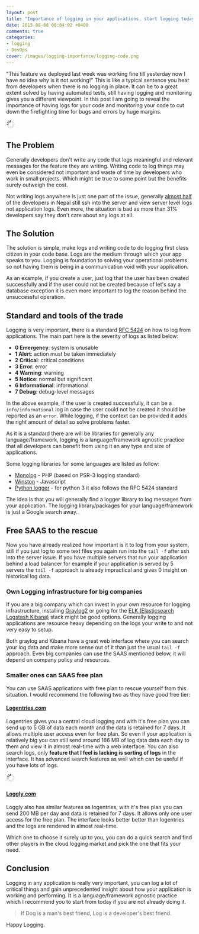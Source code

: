 ```yaml
---
layout: post
title: "Importance of logging in your applications, start logging today"
date: 2015-08-08 08:04:02 +0400
comments: true
categories:
- logging
- DevOps
cover: /images/logging-importance/logging-code.png
---
```


"This feature we deployed last week was working fine till yesterday now I have no idea why is it not working!" This is like a typical sentence you hear from developers when there is no logging in place. It can be to a great extent solved by having automated tests, still having logging and monitoring gives you a different viewpoint. In this post I am going to reveal the importance of having logs for your code and monitoring your code to cut down the firefighting time for bugs and errors by huge margins.

<img class="center" src="/images/generic/loading.gif" data-echo="/images/logging-importance/logging-code.png" title="Code for logging success or failure" alt="Code for logging success or failure">
<!-- more -->

## The Problem

Generally developers don't write any code that logs meaningful and relevant messages for the feature they are writing. Writing code to log things may even be considered not important and waste of time by developers who work in small projects. Which might be true to some point but the benefits surely outweigh the cost.

Not writing logs anywhere is just one part of the issue, generally [almost half](http://bit.ly/sw-eng-np-pt3) of the developers in Nepal still ssh into the server and view server level logs not application logs. Even more, the situation is bad as more than 31% developers say they don't care about any logs at all.

## The Solution

The solution is simple, make logs and writing code to do logging first class citizen in your code base. Logs are the medium through which your app speaks to you. Logging is foundation to solving your operational problems so not having them is being in a communication void with your application.

As an example, if you create a user, just log that the user has been created successfully and if the user could not be created because of let's say a database exception it is even more important to log the reason behind the unsuccessful operation.

## Standard and tools of the trade

Logging is very important, there is a standard [RFC 5424](https://tools.ietf.org/html/rfc5424) on how to log from applications. The main part here is the severity of logs as listed below:

* **0 Emergency**: system is unusable
* **1 Alert**: action must be taken immediately
* **2 Critical**: critical conditions
* **3 Error**: error
* **4 Warning**: warning
* **5 Notice**: normal but significant
* **6 Informational**: informational
* **7 Debug**: debug-level messages

In the above example, if the user is created successfully, it can be a `info/informational` log in case the user could not be created it should be reported as an `error`. While logging, if the context can be provided it adds the right amount of detail so solve problems faster.

As it is a standard there are will be libraries for generally any language/framework, logging is a language/framework agnostic practice that all developers can benefit from using it an any type and size of applications.

Some logging libraries for some languages are listed as follow:

* [Monolog](https://github.com/Seldaek/monolog) - PHP (based on PSR-3 logging standard)
* [Winston](https://github.com/winstonjs/winston) - Javascript
*  [Python logger](https://docs.python.org/3/howto/logging.html) - for python 3 it also follows the RFC 5424 standard

The idea is that you will generally find a logger library to log messages from your application. The logging library/packages for your language/framework is just a Google search away.

## Free SAAS to the rescue

Now you have already realized how important is it to log from your system, still if you just log to some text files you again run into the `tail -f` after ssh into the server issue. If you have multiple servers that run your application behind a load balancer for example if your application is served by 5 servers the `tail -f` approach is already impractical and gives 0 insight on historical log data.

### Own Logging infrastructure for big companies

If you are a big company which can invest in your own resource for logging infrastructure, installing [Graylog2](https://www.graylog.org/) or going for the [ELK (Elasticsearch Logstash Kibana)](https://www.elastic.co/products) stack might be good options. Generally logging applications are resource heavy depending on the logs your write to and not very easy to setup.

Both graylog and Kibana have a great web interface where you can search your log data and make more sense out of it than just the usual `tail -f` approach. Even big companies can use the SAAS mentioned below, it will depend on company policy and resources.

### Smaller ones can SAAS free plan

You can use SAAS applications with free plan to rescue yourself from this situation. I would recommend the following two as they have good free tier:

#### [Logentries.com](http://logentries.com)

Logentries gives you a central cloud logging and with it's free plan you can send up to 5 GB of data each month and the data is retained for 7 days. It allows multiple user access even for free plan. So even if your application is relatively big you can still send around 166 MB of log data data each day to them and view it in almost real-time with a web interface. You can also search logs, only **feature that I feel is lacking is sorting of logs** in the interface. It has advanced search features as well which can be useful if you have lots of logs.

<img class="center" src="/images/generic/loading.gif" data-echo="/images/logging-importance/logentries.png" title="Logging to logentries.com" alt="Logging to logentries.com">

#### [Loggly.com](http://loggly.com)

Loggly also has similar features as logentries, with it's free plan you can send 200 MB per day and data is retained for 7 days. It allows only one user access for the free plan. The interface looks better better than logentries and the logs are rendered in almost real-time.

Which one to choose it surely up to you, you can do a quick search and find other players in the cloud logging market and pick the one that fits your need.

## Conclusion

Logging in any application is really very important, you can log a lot of critical things and gain unprecedented insight about how your application is working and performing. It is a language/framework agnostic practice which I recommend you to start from today if you are not already doing it.

>If Dog is a man's best friend, Log is a developer's best friend.

Happy Logging.
